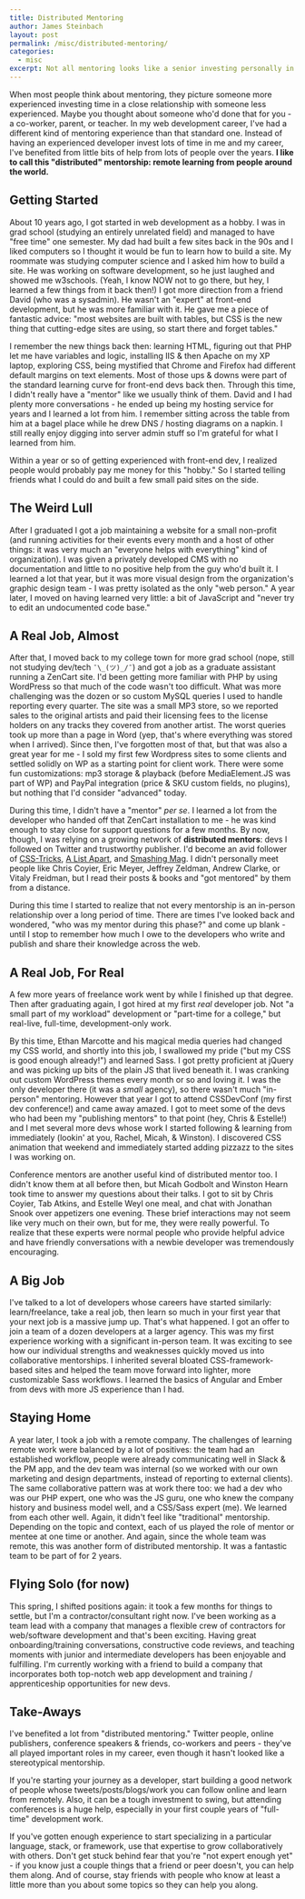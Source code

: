 ```yaml
---
title: Distributed Mentoring
author: James Steinbach
layout: post
permalink: /misc/distributed-mentoring/
categories:
  - misc
excerpt: Not all mentoring looks like a senior investing personally in a junior - it often happens remotely online.
---
```


When most people think about mentoring, they picture someone more experienced investing time in a close relationship with someone less experienced. Maybe you thought about someone who'd done that for you - a co-worker, parent, or teacher. In my web development career, I've had a different kind of mentoring experience than that standard one. Instead of having an experienced developer invest lots of time in me and my career, I've benefited from little bits of help from lots of people over the years. **I like to call this "distributed" mentorship: remote learning from people around the world.**

## Getting Started

About 10 years ago, I got started in web development as a hobby. I was in grad school (studying an entirely unrelated field) and managed to have "free time" one semester. My dad had built a few sites back in the 90s and I liked computers so I thought it would be fun to learn how to build a site. My roommate was studying computer science and I asked him how to build a site. He was working on software development, so he just laughed and showed me w3schools. (Yeah, I know NOW not to go there, but hey, I learned a few things from it back then!) I got more direction from a friend David (who was a sysadmin). He wasn't an "expert" at front-end development, but he was more familiar with it. He gave me a piece of fantastic advice: "most websites are built with tables, but CSS is the new thing that cutting-edge sites are using, so start there and forget tables."

I remember the new things back then: learning HTML, figuring out that PHP let me have variables and logic, installing IIS & then Apache on my XP laptop, exploring CSS, being mystified that Chrome and Firefox had different default margins on text elements. Most of those ups & downs were part of the standard learning curve for front-end devs back then. Through this time, I didn't really have a "mentor" like we usually think of them. David and I had plenty more conversations - he ended up being my hosting service for years and I learned a lot from him. I remember sitting across the table from him at a bagel place while he drew DNS / hosting diagrams on a napkin. I still really enjoy digging into server admin stuff so I'm grateful for what I learned from him.

Within a year or so of getting experienced with front-end dev, I realized people would probably pay me money for this "hobby." So I started telling friends what I could do and built a few small paid sites on the side.

## The Weird Lull

After I graduated I got a job maintaining a website for a small non-profit (and running activities for their events every month and a host of other things: it was very much an "everyone helps with everything" kind of organization). I was given a privately developed CMS with no documentation and little to no positive help from the guy who'd built it. I learned a lot that year, but it was more visual design from the organization's graphic design team - I was pretty isolated as the only "web person." A year later, I moved on having learned very little: a bit of JavaScript and "never try to edit an undocumented code base."

## A Real Job, Almost

After that, I moved back to my college town for more grad school (nope, still not studying dev/tech `¯\_(ツ)_/¯`) and got a job as a graduate assistant running a ZenCart site. I'd been getting more familiar with PHP by using WordPress so that much of the code wasn't too difficult. What was more challenging was the dozen or so custom MySQL queries I used to handle reporting every quarter. The site was a small MP3 store, so we reported sales to the original artists and paid their licensing fees to the license holders on any tracks they covered from another artist. The worst queries took up more than a page in Word (yep, that's where everything was stored when I arrived). Since then, I've forgotten most of that, but that was also a great year for me - I sold my first few Wordpress sites to some clients and settled solidly on WP as a starting point for client work. There were some fun customizations: mp3 storage & playback (before MediaElement.JS was part of WP) and PayPal integration (price & SKU custom fields, no plugins), but nothing that I'd consider "advanced" today.

During this time, I didn't have a "mentor" _per se_. I learned a lot from the developer who handed off that ZenCart installation to me - he was kind enough to stay close for support questions for a few months. By now, though, I was relying on a growing network of **distributed mentors**: devs I followed on Twitter and trustworthy publisher. I'd become an avid follower of [CSS-Tricks](https://css-tricks.com/), [A List Apart](https://alistapart.com/), and [Smashing Mag](http://www.smashingmagazine.com/). I didn't personally meet people like Chris Coyier, Eric Meyer, Jeffrey Zeldman, Andrew Clarke, or Vitaly Freidman, but I read their posts & books and "got mentored" by them from a distance.

During this time I started to realize that not every mentorship is an in-person relationship over a long period of time. There are times I've looked back and wondered, "who was my mentor during this phase?" and come up blank - until I stop to remember how much I owe to the developers who write and publish and share their knowledge across the web.

## A Real Job, For Real

A few more years of freelance work went by while I finished up that degree. Then after graduating again, I got hired at my first _real_ developer job. Not "a small part of my workload" development or "part-time for a college," but real-live, full-time, development-only work.

By this time, Ethan Marcotte and his magical media queries had changed my CSS world, and shortly into this job, I swallowed my pride ("but my CSS is good enough already!") and learned Sass. I got pretty proficient at jQuery and was picking up bits of the plain JS that lived beneath it. I was cranking out custom WordPress themes every month or so and loving it. I was the only developer there (it was a _small_ agency), so there wasn't much "in-person" mentoring. However that year I got to attend CSSDevConf (my first dev conference!) and came away amazed. I got to meet some of the devs who had been my "publishing mentors" to that point (hey, Chris & Estelle!) and I met several more devs whose work I started following & learning from immediately (lookin' at you, Rachel, Micah, & Winston). I discovered CSS animation that weekend and immediately started adding pizzazz to the sites I was working on.

Conference mentors are another useful kind of distributed mentor too. I didn't know them at all before then, but Micah Godbolt and Winston Hearn took time to answer my questions about their talks. I got to sit by Chris Coyier, Tab Atkins, and Estelle Weyl one meal, and chat with Jonathan Snook over appetizers one evening. These brief interactions may not seem like very much on their own, but for me, they were really powerful. To realize that these experts were normal people who provide helpful advice and have friendly conversations with a newbie developer was tremendously encouraging.

## A Big Job

I've talked to a lot of developers whose careers have started similarly: learn/freelance, take a real job, then learn so much in your first year that your next job is a massive jump up. That's what happened. I got an offer to join a team of a dozen developers at a larger agency. This was my first experience working with a significant in-person team. It was exciting to see how our individual strengths and weaknesses quickly moved us into collaborative mentorships. I inherited several bloated CSS-framework-based sites and helped the team move forward into lighter, more customizable Sass workflows. I learned the basics of Angular and Ember from devs with more JS experience than I had.

## Staying Home

A year later, I took a job with a remote company. The challenges of learning remote work were balanced by a lot of positives: the team had an established workflow, people were already communicating well in Slack & the PM app, and the dev team was internal (so we worked with our own marketing and design departments, instead of reporting to external clients). The same collaborative pattern was at work there too: we had a dev who was our PHP expert, one who was the JS guru, one who knew the company history and business model well, and a CSS/Sass expert (me). We learned from each other well. Again, it didn't feel like "traditional" mentorship. Depending on the topic and context, each of us played the role of mentor or mentee at one time or another. And again, since the whole team was remote, this was another form of distributed mentorship. It was a fantastic team to be part of for 2 years.

## Flying Solo (for now)

This spring, I shifted positions again: it took a few months for things to settle, but I'm a contractor/consultant right now. I've been working as a team lead with a company that manages a flexible crew of contractors for web/software development and that's been exciting. Having great onboarding/training conversations, constructive code reviews, and teaching moments with junior and intermediate developers has been enjoyable and fulfilling. I'm currently working with a friend to build a company that incorporates both top-notch web app development and training / apprenticeship opportunities for new devs.

## Take-Aways

I've benefited a lot from "distributed mentoring." Twitter people, online publishers, conference speakers & friends, co-workers and peers - they've all played important roles in my career, even though it hasn't looked like a stereotypical mentorship.

If you're starting your journey as a developer, start building a good network of people whose tweets/posts/blogs/work you can follow online and learn from remotely. Also, it can be a tough investment to swing, but attending conferences is a huge help, especially in your first couple years of "full-time" development work.

If you've gotten enough experience to start specializing in a particular language, stack, or framework, use that expertise to grow collaboratively with others. Don't get stuck behind fear that you're "not expert enough yet" - if you know just a couple things that a friend or peer doesn't, you can help them along. And of course, stay friends with people who know at least a little more than you about some topics so they can help you along.